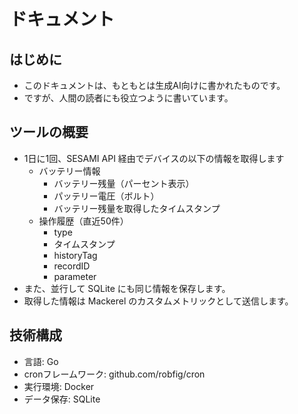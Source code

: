 # ドキュメント

## はじめに

- このドキュメントは、もともとは生成AI向けに書かれたものです。
- ですが、人間の読者にも役立つように書いています。

## ツールの概要

- 1日に1回、SESAMI API 経由でデバイスの以下の情報を取得します
  - バッテリー情報
    - バッテリー残量（パーセント表示）
    - パッテリー電圧（ボルト）
    - バッテリー残量を取得したタイムスタンプ
  - 操作履歴（直近50件）
    - type
    - タイムスタンプ
    - historyTag
    - recordID
    - parameter
- また、並行して SQLite にも同じ情報を保存します。
- 取得した情報は Mackerel のカスタムメトリックとして送信します。

## 技術構成

- 言語: Go
- cronフレームワーク: github.com/robfig/cron
- 実行環境: Docker
- データ保存: SQLite
